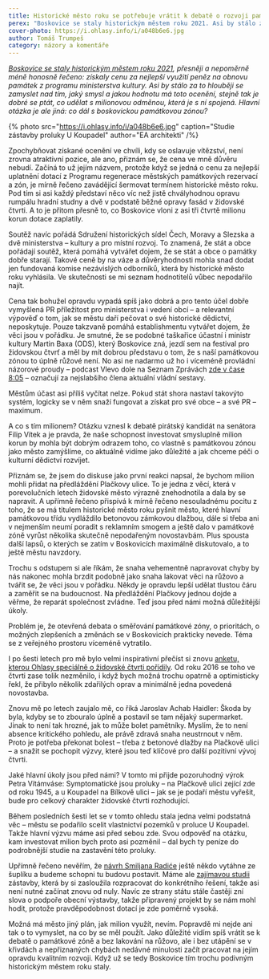 ```yaml
---
title: Historické město roku se potřebuje vrátit k debatě o rozvoji památkové zóny
perex: "Boskovice se staly historickým městem roku 2021. Asi by stálo za to hlouběji se zamyslet, jaký smysl má toto ocenění, hlavní otázka je ale jiná: co dál s památkovou zónou?"
cover-photo: https://i.ohlasy.info/i/a048b6e6.jpg
author: Tomáš Trumpeš
category: názory a komentáře
---
```


*[Boskovice se staly historickým městem roku 2021](https://boskovice.cz/boskovice-promenily-treti-mecbol-a-staly-se-historickym-mestem-roku-2021/d-43897), přesněji a nepoměrně méně honosně řečeno: získaly cenu za nejlepší využití peněz na obnovu památek z programu ministerstva kultury. Asi by stálo za to hlouběji se zamyslet nad tím, jaký smysl a jakou hodnotu má toto ocenění, stejně tak je dobré se ptát, co udělat s milionovou odměnou, která je s ní spojená. Hlavní otázka je ale jiná: co dál s boskovickou památkovou zónou?*

{% photo src="https://i.ohlasy.info/i/a048b6e6.jpg" caption="Studie zástavby proluky U Koupadel" author="EA architekti" /%}

Zpochybňovat získané ocenění ve chvíli, kdy se oslavuje vítězství, není zrovna atraktivní pozice, ale ano, přiznám se, že cena ve mně důvěru nebudí. Začíná to už jejím názvem, protože když se jedná o cenu za nejlepší uplatnění dotací z Programu regenerace městských památkových rezervací a zón, je mírně řečeno zavádějící šermovat termínem historické město roku. Pod tím si asi každý představí něco víc než jistě chvályhodnou opravu rumpálu hradní studny a dvě v podstatě běžné opravy fasád v židovské čtvrti. A to je přitom přesně to, co Boskovice vloni z asi tři čtvrtě milionu korun dotace zaplatily. 

Soutěž navíc pořádá Sdružení historických sídel Čech, Moravy a Slezska a dvě ministerstva – kultury a pro místní rozvoj. To znamená, že stát a obce pořádají soutěž, která pomáhá vytvářet dojem, že se stát a obce o památky dobře starají. Takové ceně by na váze a důvěryhodnosti mohla snad dodat jen fundovaná komise nezávislých odborníků, která by historické město roku vyhlásila. Ve skutečnosti se mi seznam hodnotitelů vůbec nepodařilo najít.

Cena tak bohužel opravdu vypadá spíš jako dobrá a pro tento účel dobře vymyšlená PR příležitost pro ministerstva i vedení obcí – a relevantní výpověď o tom, jak se městu daří pečovat o své historické dědictví, neposkytuje. Pouze takzvaně pomáhá establishmentu vytvářet dojem, že věci jsou v pořádku. Je smutné, že se podobné taškařice účastní i ministr kultury Martin Baxa (ODS), který Boskovice zná, jezdí sem na festival pro židovskou čtvrť a měl by mít dobrou představu o tom, že s naší památkovou zónou to úplně růžové není. No asi ne nadarmo už ho i víceméně provládní názorové proudy – podcast Vlevo dole na Seznam Zprávách [zde v čase 8:05](https://www.seznamzpravy.cz/clanek/audio-podcast-vlevo-dole-vlevo-dole-nesmime-to-pokazit-jako-posledne-znelo-na-kongresu-ods-197858) – označují za nejslabšího člena aktuální vládní sestavy.

Městům účast asi příliš vyčítat nelze. Pokud stát shora nastaví takovýto systém, logicky se v něm snaží fungovat a získat pro své obce – a své PR – maximum.

A co s tím milionem? Otázku vznesl k debatě pirátský kandidát na senátora Filip Vítek a je pravda, že naše schopnost investovat smysluplně milion korun by mohla být dobrým odrazem toho, co vlastně s památkovou zónou jako město zamýšlíme, co aktuálně vidíme jako důležité a jak chceme péči o kulturní dědictví rozvíjet.

Přiznám se, že jsem do diskuse jako první reakci napsal, že bychom milion mohli přidat na předláždění Plačkovy ulice. To je jedna z věcí, která v porevolučních letech židovské město výrazně znehodnotila a dala by se napravit. A upřímně řečeno přispívá k mírně řečeno nesouladnému pocitu z toho, že se má titulem historické město roku pyšnit město, které hlavní památkovou třídu vydláždilo betonovou zámkovou dlažbou, dále si třeba ani v nejmenším neumí poradit s reklamním smogem a ještě dalo v památkové zóně vyrůst několika skutečně nepodařeným novostavbám. Plus spousta další lapsů, o kterých se zatím v Boskovicích maximálně diskutovalo, a to ještě městu navzdory.

Trochu s odstupem si ale říkám, že snaha vehementně napravovat chyby by nás nakonec mohla brzdit podobně jako snaha lakovat věci na růžovo a tvářit se, že věci jsou v pořádku. Někdy je opravdu lepší udělat tlustou čáru a zaměřit se na budoucnost. Na předláždění Plačkovy jednou dojde a věřme, že reparát společnost zvládne. Teď jsou před námi možná důležitější úkoly.

Problém je, že otevřená debata o směřování památkové zóny, o prioritách, o možných zlepšeních a změnách se v Boskovicích prakticky nevede. Téma se z veřejného prostoru víceméně vytratilo. 

I po šesti letech pro mě bylo velmi inspirativní přečíst si znovu [anketu, kterou Ohlasy speciálně o židovské čtvrti pořídily](https://ohlasy.info/clanky/2016/07/anketa-zidovska-ctvrt.html). Od roku 2016 se toho ve čtvrti zase tolik nezměnilo, i když bych možná trochu opatrně a optimisticky řekl, že přibylo několik zdařilých oprav a minimálně jedna povedená novostavba. 

Znovu mě po letech zaujalo mě, co říká Jaroslav Achab Haidler: Škoda by byla, kdyby se to zbouralo úplně a postavil se tam nějaký supermarket. Jinak to není tak hrozné, jak to může bolet pamětníky. Myslím, že to není absence kritického pohledu, ale právě zdravá snaha neustrnout v něm. Proto je potřeba překonat bolest – třeba z betonové dlažby na Plačkově ulici – a snažit se pochopit výzvy, které jsou teď klíčové pro další pozitivní vývoj čtvrti.

Jaké hlavní úkoly jsou před námi? V tomto mi přijde pozoruhodný výrok Petra Vítámváse: Symptomatické jsou proluky – na Plačkově ulici zející zde od roku 1945, a u Koupadel na Bílkově ulici – jak se je podaří městu vyřešit, bude pro celkový charakter židovské čtvrti rozhodující.

Během posledních šesti let se v tomto ohledu stala jedna velmi podstatná věc – městu se podařilo scelit vlastnictví pozemků v proluce U Koupadel. Takže hlavní výzvu máme asi před sebou zde. Svou odpověď na otázku, kam investovat milion bych proto asi pozměnil – dal bych ty peníze do podrobnější studie na zastavění této proluky.

Upřímně řečeno nevěřím, že [návrh Smiljana Radiće](https://ohlasy.info/clanky/2019/04/radicova-koupadla.html) ještě někdo vytáhne ze šuplíku a budeme schopni tu budovu postavit. Máme ale [zajímavou studii](https://www.boskovice.cz/studie-zastavby-prostoru-u-koupadel/d-29915) zástavby, která by si zasloužila rozpracovat do konkrétního řešení, takže asi není nutné začínat znovu od nuly. Navíc ze strany státu stále častěji zní slova o podpoře obecní výstavby, takže připravený projekt by se nám mohl hodit, protože pravděpodobnost dotací je zde poměrně vysoká.

Možná má město jiný plán, jak milion využít, nevím. Popravdě mi nejde ani tak o to vymyslet, na co by se měl použít. Jako důležité vidím spíš vrátit se k debatě o památkové zóně a bez lakování na růžovo, ale i bez utápění se v křivdách a nepřiznaných chybách nedávné minulosti začít pracovat na jejím opravdu kvalitním rozvoji. Když už se tedy Boskovice tím trochu podivným historickým městem roku staly.